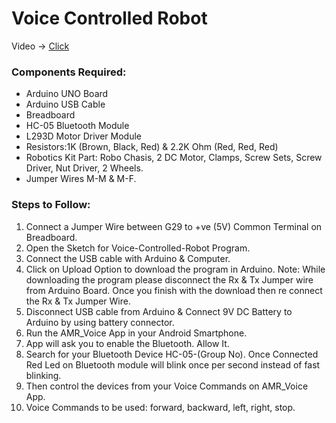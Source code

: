 # Voice Controlled Robot 
Video -> [Click](https://www.linkedin.com/posts/vivek76_arduino-arduinoproject-voicecontrol-activity-7052732669050191872-CiJV?utm_source=share&utm_medium=member_desktop)
### Components Required:
  - Arduino UNO Board
  - Arduino USB Cable
  - Breadboard
  - HC-05 Bluetooth Module
  - L293D Motor Driver Module
  - Resistors:1K (Brown, Black, Red) & 2.2K Ohm (Red, Red, Red)
  - Robotics Kit Part: Robo Chasis, 2 DC Motor, Clamps, Screw Sets, Screw Driver, Nut 
    Driver, 2 Wheels.
  - Jumper Wires M-M & M-F.
### Steps to Follow:
1. Connect a Jumper Wire between G29 to +ve (5V) Common Terminal on Breadboard.
2. Open the Sketch for Voice-Controlled-Robot Program.
3. Connect the USB cable with Arduino & Computer.
4. Click on Upload Option to download the program in Arduino. Note: While downloading the program please disconnect the Rx & Tx Jumper wire from Arduino Board. Once you finish with the download then re connect the Rx & Tx Jumper Wire.
5. Disconnect USB cable from Arduino & Connect 9V DC Battery to Arduino by using battery connector.
6. Run the AMR_Voice App in your Android Smartphone.
7. App will ask you to enable the Bluetooth. Allow It.
8. Search for your Bluetooth Device HC-05-(Group No). Once Connected Red Led on Bluetooth module will blink once per second instead of fast blinking.
9. Then control the devices from your Voice Commands on AMR_Voice App.
10. Voice Commands to be used: forward, backward, left, right, stop.

   
